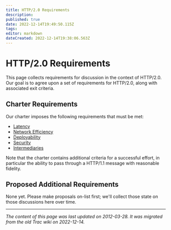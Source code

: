 ```yaml
---
title: HTTP/2.0 Requirements
description: 
published: true
date: 2022-12-14T19:49:50.115Z
tags: 
editor: markdown
dateCreated: 2022-12-14T19:38:06.563Z
---
```


# HTTP/2.0 Requirements

This page collects requirements for discussion in the context of HTTP/2.0. Our goal is to agree upon a set of requirements for HTTP/2.0, along with associated exit criteria.

## Charter Requirements

Our charter imposes the following requirements that must be met:

* [Latency](/group/httpbis/http2latency)
* [Network Efficiency](/group/httpbis/http2net)
* [Deployability](/group/httpbis/http2deploy)
* [Security](/group/httpbis/http2security)
* [Intermediaries](/group/httpbis/http2intermediaries)

Note that the charter contains additional criteria for a successful effort, in particular the ability to pass through a HTTP/1.1 message with reasonable fidelity.

## Proposed Additional Requirements

None yet. Please make proposals on-list first; we'll collect those state on those discussions here over time.

---

*The content of this page was last updated on 2012-03-28. It was migrated from the old Trac wiki on 2022-12-14.*